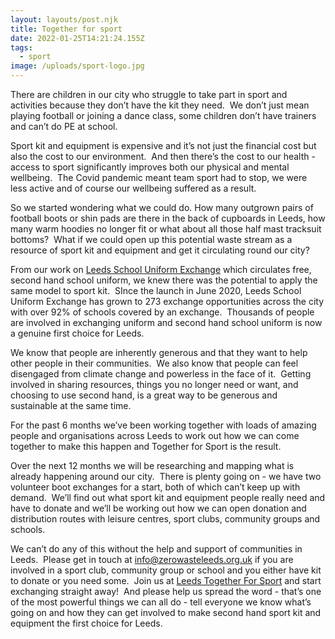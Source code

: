 ```yaml
---
layout: layouts/post.njk
title: Together for sport
date: 2022-01-25T14:21:24.155Z
tags:
  - sport
image: /uploads/sport-logo.jpg
---
```

There are children in our city who struggle to take part in sport and activities because they don’t have the kit they need.  We don’t just mean playing football or joining a dance class, some children don’t have trainers and can’t do PE at school.  

Sport kit and equipment is expensive and it’s not just the financial cost but also the cost to our environment.  And then there’s the cost to our health - access to sport significantly improves both our physical and mental wellbeing.  The Covid pandemic meant team sport had to stop, we were less active and of course our wellbeing suffered as a result.

So we started wondering what we could do. How many outgrown pairs of football boots or shin pads are there in the back of cupboards in Leeds, how many warm hoodies no longer fit or what about all those half mast tracksuit bottoms?  What if we could open up this potential waste stream as a resource of sport kit and equipment and get it circulating round our city?

From our work on [Leeds School Uniform Exchange](https://leedsuniformexchange.org.uk/) which circulates free, second hand school uniform, we knew there was the potential to apply the same model to sport kit.  SInce the launch in June 2020, Leeds School Uniform Exchange has grown to 273 exchange opportunities across the city with over 92% of schools covered by an exchange.  Thousands of people are involved in exchanging uniform and second hand school uniform is now a genuine first choice for Leeds.

We know that people are inherently generous and that they want to help other people in their communities.  We also know that people can feel disengaged from climate change and powerless in the face of it.  Getting involved in sharing resources, things you no longer need or want, and choosing to use second hand, is a great way to be generous and sustainable at the same time.  

For the past 6 months we’ve been working together with loads of amazing people and organisations across Leeds to work out how we can come together to make this happen and Together for Sport is the result.

Over the next 12 months we will be researching and mapping what is already happening around our city.  There is plenty going on - we have two volunteer boot exchanges for a start, both of which can’t keep up with demand.  We’ll find out what sport kit and equipment people really need and have to donate and we’ll be working out how we can open donation and distribution routes with leisure centres, sport clubs, community groups and schools.

We can’t do any of this without the help and support of communities in Leeds.  Please get in touch at [info@zerowasteleeds.org.uk](mailto:info@zerowasteleeds.org.uk) if you are involved in a sport club, community group or school and you either have kit to donate or you need some.  Join us at [Leeds Together For Sport](https://www.facebook.com/groups/1362989497479061) and start exchanging straight away!  And please help us spread the word - that’s one of the most powerful things we can all do - tell everyone we know what’s going on and how they can get involved to make second hand sport kit and equipment the first choice for Leeds.